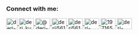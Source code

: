 <h3 align="left">Connect with me:</h3>

<a href="https://uiverse.io/profile/Deri-Kurniawan" target="blank" title="uiverse.io (@Deri-Kurniawan)">
    <img align="center" src="https://uiverse.io/favicon-32x32.png" alt="deri-kurniawan" height="30" width="30" />
</a>
<a href="https://dev.to/deri_kurniawan" target="blank" title="dev.to (@deri_kurniawan)">
    <img align="center" src="https://raw.githubusercontent.com/rahuldkjain/github-profile-readme-generator/master/src/images/icons/Social/devto.svg" alt="deri_kurniawan" height="30" width="40" />
</a>
<a href="https://medium.com/@deri-kurniawan" target="blank" title="medium.com (@deri-kurniawan)">
    <img align="center" src="https://raw.githubusercontent.com/rahuldkjain/github-profile-readme-generator/master/src/images/icons/Social/medium.svg" alt="@deri-kurniawan" height="30" width="40" />
</a>
<a href="https://twitter.com/derii561" target="blank" title="twitter.com (@derii561)">
    <img align="center" src="https://raw.githubusercontent.com/rahuldkjain/github-profile-readme-generator/master/src/images/icons/Social/twitter.svg" alt="derii561" height="30" width="40" />
</a>
<a href="https://instagram.com/deri561" target="blank" title="instagram.com (@deri561)">
    <img align="center" src="https://raw.githubusercontent.com/rahuldkjain/github-profile-readme-generator/master/src/images/icons/Social/instagram.svg" alt="deri561" height="30" width="40" />
</a>
<a href="https://dribbble.com/deri-kurniawan" target="blank" title="dribble.com (@deri-kurniawan)">
    <img align="center" src="https://raw.githubusercontent.com/rahuldkjain/github-profile-readme-generator/master/src/images/icons/Social/dribbble.svg" alt="deri-kurniawan" height="30" width="40" />
</a>
<a href="https://stackoverflow.com/users/19716588" target="blank" title="stackoverflow.com (@19716588/deri-kurniawan)">
    <img align="center" src="https://raw.githubusercontent.com/rahuldkjain/github-profile-readme-generator/master/src/images/icons/Social/stack-overflow.svg" alt="19716588" height="30" width="40" />
</a>
<a href="https://linkedin.com/in/deri-kurninawan" target="blank" title="linkedin.com (@deri-kurniawan)">
    <img align="center" src="https://raw.githubusercontent.com/rahuldkjain/github-profile-readme-generator/master/src/images/icons/Social/linked-in-alt.svg" alt="deri-kurninawan" height="30" width="40" />
</a>